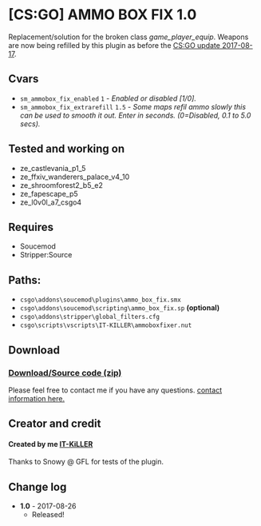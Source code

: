 # [CS:GO] AMMO BOX FIX 1.0
Replacement/solution for the broken class *_game_player_equip_*. Weapons are now being refilled by this plugin as before the [CS:GO update 2017-08-17](http://blog.counter-strike.net/index.php/2017/08/19239/).

## Cvars
  - `sm_ammobox_fix_enabled` `1` - *_Enabled or disabled [1/0]._*
  - `sm_ammobox_fix_extrarefill` `1.5` - *_Some maps refil ammo slowly this can be used to smooth it out. Enter in seconds. (0=Disabled, 0.1 to 5.0 secs)._*
  
## Tested and working on
  - ze_castlevania_p1_5
  - ze_ffxiv_wanderers_palace_v4_10
  - ze_shroomforest2_b5_e2
  - ze_fapescape_p5  
  - ze_l0v0l_a7_csgo4
  
## Requires
  - Soucemod
  - Stripper:Source
  
## Paths:
  - `csgo\addons\soucemod\plugins\ammo_box_fix.smx`
  - `csgo\addons\soucemod\scripting\ammo_box_fix.sp` **(optional)**  
  - `csgo\addons\stripper\global_filters.cfg`
  - `csgo\scripts\vscripts\IT-KILLER\ammoboxfixer.nut`

## Download
### [Download/Source code (zip)](https://github.com/IT-KiLLER/CSGO-AMMO-BOX-FIX/archive/master.zip)

Please feel free to contact me if you have any questions. [contact information here.](https://github.com/IT-KiLLER/HOW-TO-CONTACT-ME)
## Creator and credit
#### Created by me [IT-KiLLER](https://github.com/IT-KiLLER)

Thanks to Snowy @ GFL for tests of the plugin.
## Change log
- **1.0** - 2017-08-26
  - Released!

